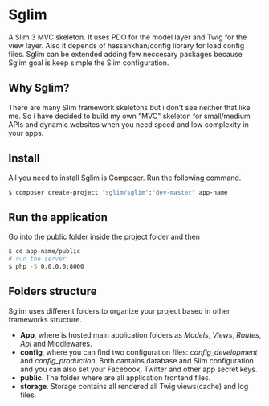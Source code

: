 # Sglim
A Slim 3 MVC skeleton.
It uses PDO for the model layer and Twig for the view layer. Also it depends of hassankhan/config
library for load config files.
Sglim can be extended adding few neccesary packages because Sglim goal is keep simple the Slim
configuration.

## Why Sglim?

There are many Slim framework skeletons but i don't see neither that like me. So i have decided to
build my own "MVC" skeleton for small/medium APIs and dynamic websites when you need speed and low complexity
in your apps.

## Install

All you need to install Sglim is Composer. Run the following command.

``` bash
$ composer create-project "sglim/sglim":"dev-master" app-name
```

## Run the application

Go into the public folder inside the project folder and then 
``` bash
$ cd app-name/public
# run the server
$ php -S 0.0.0.0:8000
```

## Folders structure

Sglim uses different folders to organize your project based in other frameworks structure.

- **App**, where is hosted main application folders as *Models*, *Views*, *Routes*, *Api* and Middlewares.
- **config**, where you can find two configuration files: *config_development* and *config_production*. Both cantains database and Slim configuration and you can also set your Facebook, Twitter and other app secret keys.
- **public**. The folder where are all application frontend files.
- **storage**. Storage contains all rendered all Twig views(cache) and log files.